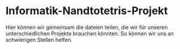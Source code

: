 # Informatik-Nandtotetris-Projekt
Hier können wir gemeinsam die dateien teilen, die wir für unseren unterschiedlichen Projekte brauchen könnten.
So können wir uns an schwierigen Stellen helfen.
